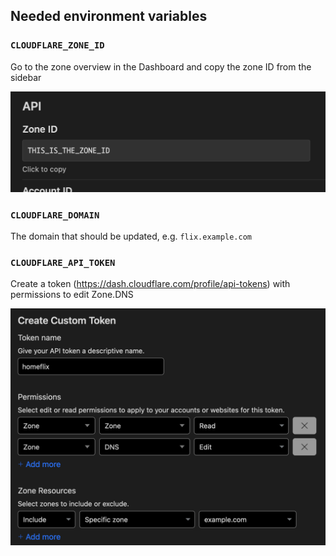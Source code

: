 ## Needed environment variables

### `CLOUDFLARE_ZONE_ID`

Go to the zone overview in the Dashboard and copy the zone ID from the sidebar

![](.github/zoneid.png)

### `CLOUDFLARE_DOMAIN`

The domain that should be updated, e.g. `flix.example.com`

### `CLOUDFLARE_API_TOKEN`

Create a token (https://dash.cloudflare.com/profile/api-tokens) with permissions to edit Zone.DNS

![](.github/token.png)
